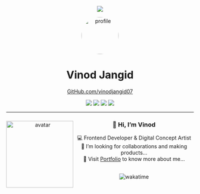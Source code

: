 <!-- Typing + Slow Deleting Effect with Quotes (Fira Code Font, Instant Restart) -->
<p align="center">
  <a href="#">
    <img src="https://readme-typing-svg.demolab.com?font=Fira+Code&weight=450&size=20&duration=5200&pause=0&color=9a80f8&center=true&vCenter=true&width=800&lines=%22Learning%2C+Living%2C+and+Leveling+up.%22&letterSpacing=2&deleteSpeed=150" />
  </a>
</p>

<!-- Profile Header -->
<div align="center">
  <img src="https://avatars.githubusercontent.com/u/000000?v=4" width="100" style="border-radius:50%;" alt="profile" />
  
  # Vinod Jangid  
  [GitHub.com/vinodjangid07](https://github.com/vinodjangid07)  

  <!-- Stats Badges -->
  <p>
    <img src="https://img.shields.io/badge/Followers-277-blue?style=for-the-badge&logo=github&logoColor=white" />
    <img src="https://img.shields.io/badge/Repositories-47-ff69b4?style=for-the-badge&logo=github&logoColor=white" />
    <img src="https://img.shields.io/badge/Stars-435-ffda77?style=for-the-badge&logo=starship&logoColor=white" />
    <img src="https://img.shields.io/badge/Commits-1216-32cd32?style=for-the-badge&logo=git&logoColor=white" />
  </p>
</div>

---

<!-- About Section -->
<div align="center">
  <img align="left" src="https://avatars.githubusercontent.com/u/000000?v=4" width="180" alt="avatar" />

  ### 👋 Hi, I’m Vinod  
  💻 Frontend Developer & Digital Concept Artist  
  🤝 I’m looking for collaborations and making products...  
  🔗 Visit [Portfolio](https://your-portfolio-link.com) to know more about me...  

  <br />
  <img src="https://wakatime.com/badge/user/your-wakatime-id.svg" alt="wakatime" />
</div>

